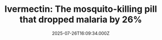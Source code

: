 ---
title: "Ivermectin: The mosquito-killing pill that dropped malaria by 26%"
date: 2025-07-26T16:09:34.000Z
category: Health
externalLink: "https://www.sciencedaily.com/releases/2025/07/250724232415.htm"
image: ""
excerpt: "A groundbreaking study has revealed that the mass administration of ivermectin—a drug once known for treating river blindness and scabies—can significantly reduce malaria transmission when used in conjunction with bed nets.…"
---
